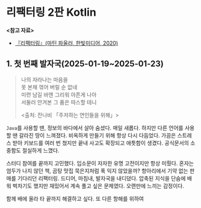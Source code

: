 # 리팩터링 2판 Kotlin

**<참고 자료>**

- [『리팩터링』(마틴 파울러, 한빛미디어, 2020)](https://product.kyobobook.co.kr/detail/S000001810241)

## 1. 첫 번째 발자국(2025-01-19~2025-01-23)

> 나의 자라나는 마음을<br>
> 못 본채 꺾어 버릴 순 없네<br>
> 미련 남길 바엔 그리워 아픈게 나아<br>
> 서둘러 안겨본 그 품은 따스할 테니<br>
>
> <출처: 잔나비 「주저하는 연인들을 위해」>

`Java`를 사용할 땐, 정보의 바다에서 살아 숨셨다. 매일 새롭다. 하지만 다른 언어를 사용할 땐 갈라진 땅이 느껴졌다. 비옥하게 만들기 위해 항상 다시 다듬었다.
가끔은 스트레스 받아 키보드를 여러 번 쳤지만 끝내 사고도 확장되고 애틋함이 생겼다. 공식문서의 소중함도 절실하게 느꼈다.

스터디 참여를 끝까지 고민했다. 입소문이 자자한 유명 고전이지만 항상 미뤘다. 혼자는 엄두가 나지 않던 책, 곰탕 맛집 묵은지처럼 푹 익지 않았을까? 항아리에서 기약 없는 판매를 기다리던 리팩터링.
드디어, 마침내, 발자국을 내디뎠다. 압축된 지식을 단숨에 배워 벅차기도 했지만 재밌어서 계속 풀고 싶은 문제였다. 오랜만에 느끼는 감정이다.

함께 배에 올라 타 끝까지 해결하고 싶다. 또 다른 항해를 위하여
